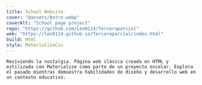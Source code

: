 ```yaml
---
title: School Website
cover: "@assets/Astro.webp"
coverAlt: "School page project"
repo: "https://github.com/Leo0114/Terceraparcial"
web: "https://leo0114.github.io/Terceraparcial/index.html"
build: Html
style: MaterializeCss
---
```


    Reviviendo la nostalgia. Página web clásica creada en HTML y estilizada con Materialize como parte de un proyecto escolar. Explora el pasado mientras demuestra habilidades de diseño y desarrollo web en un contexto educativo.
